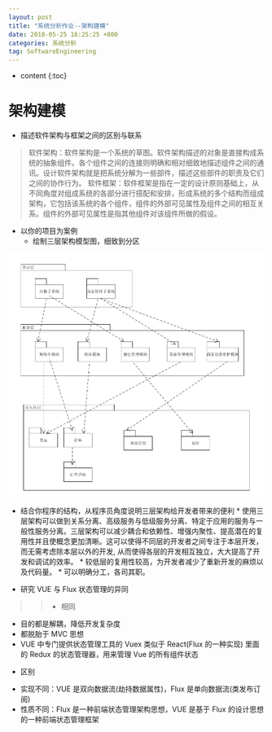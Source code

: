 ```yaml
---
layout: post
title: "系统分析作业--架构建模"
date: 2018-05-25 16:25:25 +800
categories: 系统分析
tag: SoftwareEngineering
---
```

* content
{:toc}


# 架构建模


* 描述软件架构与框架之间的区别与联系

> 软件架构：软件架构是一个系统的草图。软件架构描述的对象是直接构成系统的抽象组件。各个组件之间的连接则明确和相对细致地描述组件之间的通讯。设计软件架构就是把系统分解为一些部件，描述这些部件的职责及它们之间的协作行为。
> 软件框架：软件框架是指在一定的设计原则基础上，从不同角度对组成系统的各部分进行搭配和安排，形成系统的多个结构而组成架构，它包括该系统的各个组件，组件的外部可见属性及组件之间的相互关系。组件的外部可见属性是指其他组件对该组件所做的假设。

* 以你的项目为案例
    - 绘制三层架构模型图，细致到分区

![](\styles\imgs\UML\uml-13-framework.png)

   - 结合你程序的结构，从程序员角度说明三层架构给开发者带来的便利
    * 使用三层架构可以做到关系分离、高级服务与低级服务分离、特定于应用的服务与一般性服务分离。三层架构可以减少耦合和依赖性、增强内聚性、提高潜在的复用性并且使概念更加清晰。这可以使得不同层的开发者之间专注于本层开发，而无需考虑除本层以外的开发, 从而使得各层的开发相互独立，大大提高了开发和调试的效率。
    * 较低层的复用性较高，为开发者减少了重新开发的麻烦以及代码量。
    * 可以明确分工，各司其职。

* 研究 VUE 与 Flux 状态管理的异同

>> * 相同
   - 目的都是解耦，降低开发复杂度
   - 都脱胎于 MVC 思想
   - VUE 中专门提供状态管理工具的 Vuex 类似于 React(Flux 的一种实现) 里面的 Redux 的状态管理器，用来管理 Vue 的所有组件状态
   * 区别
   - 实现不同：VUE 是双向数据流(劫持数据属性)，Flux 是单向数据流(类发布订阅)
   - 性质不同：Flux 是一种前端状态管理架构思想，VUE 是基于 Flux 的设计思想的一种前端状态管理框架



